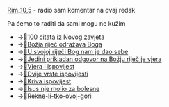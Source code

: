 [Rim_10,5](3.Biblijski_tekstovi/Rim_10,5.md) - radio sam komentar na ovaj redak

Pa ćemo to raditi da sami mogu
ne kužim


- →[📝100 citata iz Novog zavjeta](../2.tekstovi/sto-citata-iz-Novog-zavjeta.md)
- →[📝Božja riječ odražava Boga](../1.tečaj/031%20Božja%20riječ%20odražava%20Boga.md)
- →[📝U svojoj riječi Bog nam je dao sebe](../1.tečaj/031.1U%20svojoj%20riječi%20Bog%20nam%20je%20dao%20sebe.md)
- →[📝Jedini prikladan odgovor na Božju riječ je vjera](../1.tečaj/Jedini%20prikladan%20odgovor%20na%20Božju%20riječ%20je%20vjera.md)
- →[📝Vjera i ispovijest](../2.tekstovi/Vjera-i-ispovijest.md)
- →[📝Dvije vrste ispovijesti](../2.tekstovi/Dvije%20vrste%20ispovijesti.md)
- →[📝Kriva ispovijest](../2.tekstovi/Kriva%20ispovijest.md)
- →[📝Isus nje molio za bolesne](../2.tekstovi/Isus%20nje%20molio%20za%20bolesne.md)
- →[📝Rekne-li-tko-ovoj-gori](../2.tekstovi/Rekne-li-tko-ovoj-gori.md)